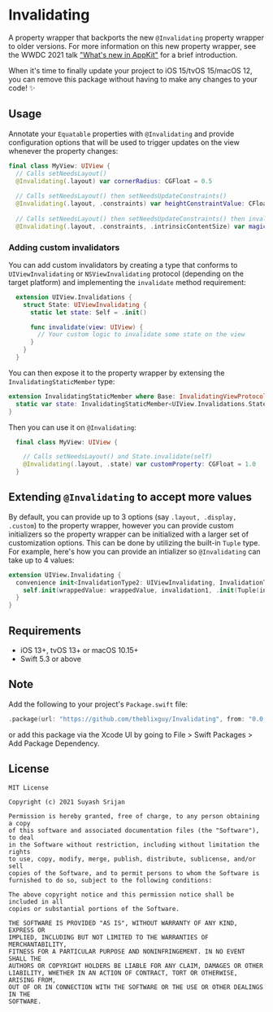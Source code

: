 # Invalidating

A property wrapper that backports the new `@Invalidating` property wrapper to older versions. For more information on this new property wrapper, see the WWDC 2021 talk ["What's new in AppKit"](https://developer.apple.com/wwdc21/10054) for a brief introduction.

When it's time to finally update your project to iOS 15/tvOS 15/macOS 12, you can remove this package without having to make any changes to your code! ✨

## Usage

Annotate your `Equatable` properties with `@Invalidating` and provide configuration options that will be used to trigger updates on the view whenever the property changes:

```swift
final class MyView: UIView {
  // Calls setNeedsLayout()
  @Invalidating(.layout) var cornerRadius: CGFloat = 0.5
  
  // Calls setNeedsLayout() then setNeedsUpdateConstraints()
  @Invalidating(.layout, .constraints) var heightConstraintValue: CFloat = 200
  
  // Calls setNeedsLayout() then setNeedsUpdateConstraints() then invalidateIntrinsicContentSize()
  @Invalidating(.layout, .constraints, .intrinsicContentSize) var magicProperty: CGFloat = 1234
```

### Adding custom invalidators

You can add custom invalidators by creating a type that conforms to `UIViewInvalidating` or `NSViewInvalidating` protocol (depending on the target platform) and implementing the `invalidate` method requirement:

```swift
  extension UIView.Invalidations {
    struct State: UIViewInvalidating {
      static let state: Self = .init()

      func invalidate(view: UIView) {
        // Your custom logic to invalidate some state on the view
      }
    }
  }
```

You can then expose it to the property wrapper by extensing the `InvalidatingStaticMember` type:

```swift
extension InvalidatingStaticMember where Base: InvalidatingViewProtocol {
  static var state: InvalidatingStaticMember<UIView.Invalidations.State> { .init(.state) }
}
```

Then you can use it on `@Invalidating`:

```swift
  final class MyView: UIView {

    // Calls setNeedsLayout() and State.invalidate(self)
    @Invalidating(.layout, .state) var customProperty: CGFloat = 1.0
  }
```

## Extending `@Invalidating` to accept more values

By default, you can provide up to 3 options (say `.layout, .display, .custom`) to the property wrapper, however you can provide custom initializers so the property wrapper can be initialized with a larger set of customization options. This can be done by utilizing the built-in `Tuple` type. For example, here's how you can provide an intializer so `@Invalidating` can take up to 4 values:

```swift
extension UIView.Invalidating {
  convenience init<InvalidationType2: UIViewInvalidating, InvalidationType3: UIViewInvalidating, InvalidationType4: UIViewInvalidating>(wrappedValue: Value, _ invalidation1: InvalidationType.Member, _ invalidation2: InvalidationType2.Member, _ invalidation3: InvalidationType3.Member, _ invalidation4: InvalidationType4.Member) {
    self.init(wrappedValue: wrappedValue, invalidation1, .init(Tuple(invalidation1: invalidation2.base, invalidation2: Tuple(invalidation1: invalidation3.base, invalidation2: invalidation4.base))))
  }
}
```

## Requirements

- iOS 13+, tvOS 13+ or macOS 10.15+
- Swift 5.3 or above

## Note

Add the following to your project's `Package.swift` file:

```swift
.package(url: "https://github.com/theblixguy/Invalidating", from: "0.0.1")
```

or add this package via the Xcode UI by going to File > Swift Packages > Add Package Dependency.

## License

```
MIT License

Copyright (c) 2021 Suyash Srijan

Permission is hereby granted, free of charge, to any person obtaining a copy
of this software and associated documentation files (the "Software"), to deal
in the Software without restriction, including without limitation the rights
to use, copy, modify, merge, publish, distribute, sublicense, and/or sell
copies of the Software, and to permit persons to whom the Software is
furnished to do so, subject to the following conditions:

The above copyright notice and this permission notice shall be included in all
copies or substantial portions of the Software.

THE SOFTWARE IS PROVIDED "AS IS", WITHOUT WARRANTY OF ANY KIND, EXPRESS OR
IMPLIED, INCLUDING BUT NOT LIMITED TO THE WARRANTIES OF MERCHANTABILITY,
FITNESS FOR A PARTICULAR PURPOSE AND NONINFRINGEMENT. IN NO EVENT SHALL THE
AUTHORS OR COPYRIGHT HOLDERS BE LIABLE FOR ANY CLAIM, DAMAGES OR OTHER
LIABILITY, WHETHER IN AN ACTION OF CONTRACT, TORT OR OTHERWISE, ARISING FROM,
OUT OF OR IN CONNECTION WITH THE SOFTWARE OR THE USE OR OTHER DEALINGS IN THE
SOFTWARE.
```
